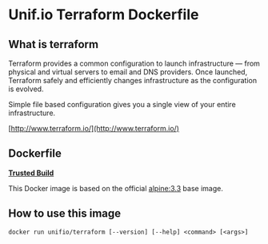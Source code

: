 # Unif.io Terraform Dockerfile

## What is terraform

Terraform provides a common configuration to launch infrastructure — from physical and virtual servers to email and DNS providers. Once launched, Terraform safely and efficiently changes infrastructure as the configuration is evolved.

Simple file based configuration gives you a single view of your entire infrastructure.

[http://www.terraform.io/](http://www.terraform.io/)

## Dockerfile

[**Trusted Build**](https://hub.docker.com/r/unifio/terraform/)

This Docker image is based on the official [alpine:3.3](https://hub.docker.com/_/alpine/) base image.

## How to use this image

```
docker run unifio/terraform [--version] [--help] <command> [<args>]

```

